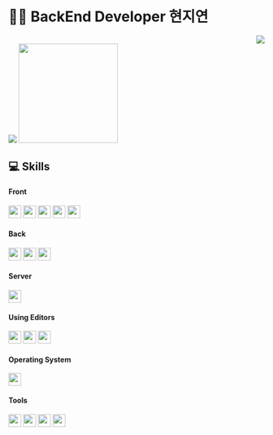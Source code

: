 # 🙋🏻 BackEnd Developer 현지연

<div align=right>
  <img src="https://hits.seeyoufarm.com/api/count/incr/badge.svg?url=https%3A%2F%2Fgithub.com%2Fhyundelay&count_bg=%233679FF&title_bg=%23000000&icon=github.svg&icon_color=%23FFFFFF&title=hits&edge_flat=false">
</div>
<div>
  <img src="https://github-readme-stats.vercel.app/api?username=hyunDelay&show_icons=true&theme=default)">
  <img src="https://github-readme-stats.vercel.app/api/top-langs/?username=hyunDelay&layout=compact" height="195px">
</div>

## 💻 Skills
#### Front
<div>
  <img src="https://img.shields.io/badge/HTML5-e34f26?style=flat&logo=html5&logoColor=white" height="25px" />
  <img src="https://img.shields.io/badge/CSS3-1572B6?style=flat&logo=css3&logoColor=white" height="25px" />
  <img src="https://img.shields.io/badge/JavaScript-F7DF1E?style=flat&logo=javascript&logoColor=white" height="25px" />
  <img src="https://img.shields.io/badge/React-61DAFB?style=flat&logo=react&logoColor=white" height="25px" />
  <img src="https://img.shields.io/badge/Bootstrap-05054B?style=flat&logo=bootstrap&logoColor=white" height="25px" />
</div>

#### Back
<div>
  <img src="https://img.shields.io/badge/JAVA-056db6?style=flat&logo=&logoColor=white" height="25px" />
  <img src="https://img.shields.io/badge/Spring-6DB33F?style=flat&logo=spring&logoColor=white" height="25px" />
  <img src="https://img.shields.io/badge/Oracle-F80000?style=flat&logo=oracle&logoColor=white" height="25px" />
</div>

#### Server
<div>
  <img src="https://img.shields.io/badge/Apache tomcat-F8DC75?style=flat&logo=apachetomcat&logoColor=white" height="25px" />
</div>

#### Using Editors
<div>
  <img src="https://img.shields.io/badge/Eclipse IDE-2C2255?style=flat&logo=eclipseide&logoColor=white" height="25px" />
  <img src="https://img.shields.io/badge/Intellij IDEA-000000?style=flat&logo=intellijidea&logoColor=white" height="25px" />
  <img src="https://img.shields.io/badge/Visual Studio Code-007ACC?style=flat&logo=visualstudiocode&logoColor=white" height="25px" />
</div>

#### Operating System
<div>
  <img src="https://img.shields.io/badge/Windows 11-0078D4?style=flat&logo=windows11&logoColor=white" height="25px" />
</div>

#### Tools
<div>
  <img src="https://img.shields.io/badge/Notion-000000?style=flat&logo=notion&logoColor=white" height="25px" />
  <img src="https://img.shields.io/badge/Postman-FF6C37?style=flat&logo=postman&logoColor=white" height="25px" />
  <img src="https://img.shields.io/badge/Git-F05032?style=flat&logo=git&logoColor=white" height="25px" />
  <img src="https://img.shields.io/badge/GitHub-181717?style=flat&logo=github&logoColor=white" height="25px" />
</div>
